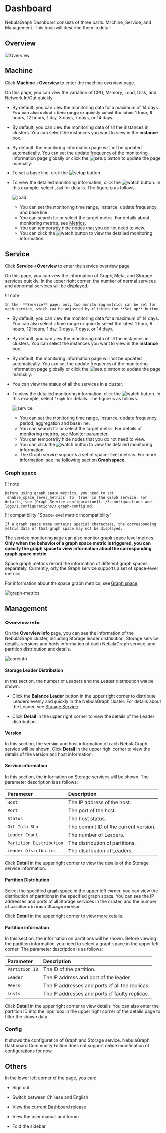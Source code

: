 # Dashboard

NebulaGraph Dashboard consists of three parts: Machine, Service, and Management. This topic will describe them in detail.

## Overview

![Overview](https://docs-cdn.nebula-graph.com.cn/figures/overview1-221103-en.png)

## Machine

Click **Machine**->**Overview** to enter the machine overview page.

On this page, you can view the variation of CPU, Memory, Load, Disk, and Network In/Out quickly.

- By default, you can view the monitoring data for a maximum of 14 days. You can also select a time range or quickly select the latest 1 hour, 6 hours, 12 hours, 1 day, 3 days, 7 days, or 14 days.
- By default, you can view the monitoring data of all the instances in clusters. You can select the instances you want to view in the **instance** box.
- By default, the monitoring information page will not be updated automatically. You can set the update frequency of the monitoring information page globally or click the ![setup](https://docs-cdn.nebula-graph.com.cn/figures/refresh-220616.png) button to update the page manually.
- To set a base line, click the ![setup](https://docs-cdn.nebula-graph.com.cn/figures/Setup.png) button.
- To view the detailed monitoring information, click the ![watch](https://docs-cdn.nebula-graph.com.cn/figures/watch.png) button. In this example, select `Load` for details. The figure is as follows.

    ![load](https://docs-cdn.nebula-graph.com.cn/figures/ds-load-220913-en.png)

  - You can set the monitoring time range, instance, update frequency and base line.
  - You can search for or select the target metric. For details about monitoring metrics, see [Metrics](6.monitor-parameter.md).
  - You can temporarily hide nodes that you do not need to view.
  - You can click the ![watch](https://docs-cdn.nebula-graph.com.cn/figures/watch.png) button to view the detailed monitoring information.

## Service

Click **Service**->**Overview** to enter the service overview page.

On this page, you can view the information of Graph, Meta, and Storage services quickly. In the upper right corner, the number of normal services and abnormal services will be displayed.

!!! note

    In the  **Service** page, only two monitoring metrics can be set for each service, which can be adjusted by clicking the **Set up** button.

- By default, you can view the monitoring data for a maximum of 14 days. You can also select a time range or quickly select the latest 1 hour, 6 hours, 12 hours, 1 day, 3 days, 7 days, or 14 days.
- By default, you can view the monitoring data of all the instances in clusters. You can select the instances you want to view in the **instance** box.
- By default, the monitoring information page will not be updated automatically. You can set the update frequency of the monitoring information page globally or click the ![setup](https://docs-cdn.nebula-graph.com.cn/figures/refresh-220616.png) button to update the page manually.
- You can view the status of all the services in a cluster.
- To view the detailed monitoring information, click the ![watch](https://docs-cdn.nebula-graph.com.cn/figures/watch.png) button. In this example, select `Graph` for details. The figure is as follows.

   ![service](https://docs-cdn.nebula-graph.com.cn/figures/ds-graph-220913-en.png)

  - You can set the monitoring time range, instance, update frequency, period, aggregation and base line.
  - You can search for or select the target metric. For details of monitoring metrics, see [Monitor parameter](6.monitor-parameter.md).
  - You can temporarily hide nodes that you do not need to view.
  - You can click the ![watch](https://docs-cdn.nebula-graph.com.cn/figures/watch.png) button to view the detailed monitoring information.
  - The Graph service supports a set of space-level metrics. For more information, see the following section **Graph space**.

### Graph space

!!! note

    Before using graph space metrics, you need to set `enable_space_level_metrics` to `true` in the Graph service. For details, see [Graph Service configuration](../5.configurations-and-logs/1.configurations/3.graph-config.md.

!!! compatibility "Space-level metric incompatibility"

    If a graph space name contains special characters, the corresponding metric data of that graph space may not be displayed. 

The service monitoring page can also monitor graph space level metrics. **Only when the behavior of a graph space metric is triggered, you can specify the graph space to view information about the corresponding graph space metric**.

Space graph metrics record the information of different graph spaces separately. Currently, only the Graph service supports a set of space-level metrics.

For information about the space graph metrics, see [Graph space](6.monitor-parameter.md).

![graph-metrics](https://docs-cdn.nebula-graph.com.cn/figures/space_level_metrics.png)

## Management

### Overview info

On the **Overview Info** page, you can see the information of the NebulaGraph cluster, including Storage leader distribution, Storage service details, versions and hosts information of each NebulaGraph service, and partition distribution and details.

![coreinfo](https://docs-cdn.nebula-graph.com.cn/figures/clustercore-info_2022-04-11_en.png)

#### Storage Leader Distribution

In this section, the number of Leaders and the Leader distribution will be shown.

- Click the **Balance Leader** button in the upper right corner to distribute Leaders evenly and quickly in the NebulaGraph cluster. For details about the Leader, see [Storage Service](../1.introduction/3.nebula-graph-architecture/4.storage-service.md).

- Click **Detail** in the upper right corner to view the details of the Leader distribution.


#### Version

In this section, the version and host information of each NebulaGraph service will be shown. Click **Detail** in the upper right corner to view the details of the version and host information.


#### Service information

In this section, the information on Storage services will be shown. The parameter description is as follows:

| Parameter | Description |
| :--- | :--- |
| `Host` | The IP address of the host. |
| `Port` | The port of the host. |
| `Status` | The host status. |
| `Git Info Sha` | The commit ID of the current version. |
| `Leader Count` | The number of Leaders. |
| `Partition Distribution` | The distribution of partitions. |
| `Leader Distribution` | The distribution of Leaders. |

Click **Detail** in the upper right corner to view the details of the Storage service information.

#### Partition Distribution

Select the specified graph space in the upper left corner, you can view the distribution of partitions in the specified graph space. You can see the IP addresses and ports of all Storage services in the cluster, and the number of partitions in each Storage service.

Click **Detail** in the upper right corner to view more details.

#### Partition information

In this section, the information on partitions will be shown. Before viewing the partition information, you need to select a graph space in the upper left corner. The parameter description is as follows:

|Parameter|Description|
|:---|:---|
|`Partition ID`|The ID of the partition.|
|`Leader`|The IP address and port of the leader.|
|`Peers`|The IP addresses and ports of all the replicas.|
|`Losts`|The IP addresses and ports of faulty replicas.|

Click **Detail** in the upper right corner to view details. You can also enter the partition ID into the input box in the upper right corner of the details page to filter the shown data. 

### Config

It shows the configuration of Graph and Storage service. NebulaGraph Dashboard Community Edition does not support online modification of configurations for now.

## Others

In the lower left corner of the page, you can:

- Sign out

- Switch between Chinese and English

- View the current Dashboard release

- View the user manual and forum

- Fold the sidebar
